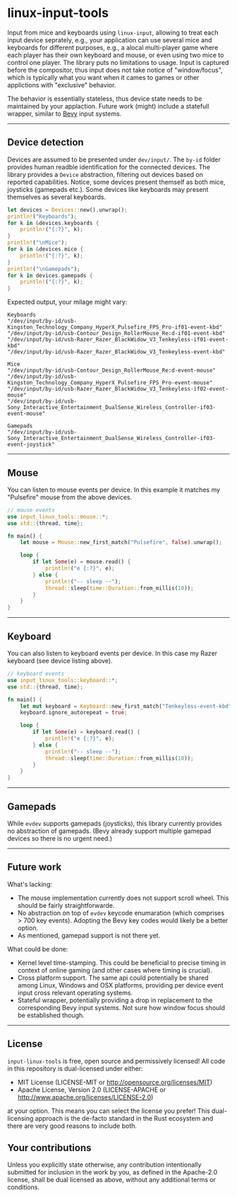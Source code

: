 # linux-input-tools

Input from mice and keyboards using `linux-input`, allowing to treat each input device seprately, e.g., your application can use several mice and keyboards for different purposes, e.g., a alocal multi-player game where each player has their own keyboard and mouse, or even using two mice to control one player. The library puts no limitations to usage. Input is captured before the compositor, thus input does not take notice of "window/focus", which is typically what you want when it cames to games or other applictions with "exclusive" behavior.

The behavior is essentially stateless, thus device state needs to be maintained by your applaction. Future work (might) include a statefull wrapper, similar to [Bevy](https://bevyengine.org/) input systems.

---

## Device detection

Devices are assumed to be presented under `dev/input/`. The `by-id` folder provides human readble identification for the connected devices. The library provides a `Device` abstraction, filtering out devices based on reported capabilities. Notice, some devices present themself as both mice, joysticks (gamepads etc.). Some devices like keyboards may present themselves as several keyboards.

```rust
let devices = Devices::new().unwrap();
println!("Keyboards");
for k in &devices.keyboards {
    println!("{:?}", k);
}
println!("\nMice");
for k in &devices.mice {
    println!("{:?}", k);
}
println!("\nGamepads");
for k in devices.gamepads {
    println!("{:?}", k);
}
```
Expected output, your milage might vary:
```shell
Keyboards
"/dev/input/by-id/usb-Kingston_Technology_Company_HyperX_Pulsefire_FPS_Pro-if01-event-kbd"
"/dev/input/by-id/usb-Contour_Design_RollerMouse_Re:d-if01-event-kbd"
"/dev/input/by-id/usb-Razer_Razer_BlackWidow_V3_Tenkeyless-if01-event-kbd"
"/dev/input/by-id/usb-Razer_Razer_BlackWidow_V3_Tenkeyless-event-kbd"

Mice
"/dev/input/by-id/usb-Contour_Design_RollerMouse_Re:d-event-mouse"
"/dev/input/by-id/usb-Kingston_Technology_Company_HyperX_Pulsefire_FPS_Pro-event-mouse"
"/dev/input/by-id/usb-Razer_Razer_BlackWidow_V3_Tenkeyless-if02-event-mouse"
"/dev/input/by-id/usb-Sony_Interactive_Entertainment_DualSense_Wireless_Controller-if03-event-mouse"

Gamepads
"/dev/input/by-id/usb-Sony_Interactive_Entertainment_DualSense_Wireless_Controller-if03-event-joystick"
```

---

## Mouse

You can listen to mouse events per device. In this example it matches my "Pulsefire" mouse from the above devices.

```rust
// mouse events
use input_linux_tools::mouse::*;
use std::{thread, time};

fn main() {
    let mouse = Mouse::new_first_match("Pulsefire", false).unwrap();

    loop {
        if let Some(e) = mouse.read() {
            println!("e {:?}", e);
        } else {
            println!("-- sleep --");
            thread::sleep(time::Duration::from_millis(10));
        }
    }
}
```

---

## Keyboard

You can also listen to keyboard events per device. In this case my Razer keyboard (see device listing above).

```rust
// keyboard events
use input_linux_tools::keyboard::*;
use std::{thread, time};

fn main() {
    let mut keyboard = Keyboard::new_first_match("Tenkeyless-event-kbd", false).unwrap();
    keyboard.ignore_autorepeat = true;

    loop {
        if let Some(e) = keyboard.read() {
            println!("e {:?}", e);
        } else {
            println!("-- sleep --");
            thread::sleep(time::Duration::from_millis(10));
        }
    }
}
```

---

## Gamepads

While `evdev` supports gamepads (joysticks), this library currently provides no abstraction of gamepads. (Bevy already support multiple gamepad devices so there is no urgent need.)

---

## Future work

What's lacking:
- The mouse implementation currently does not support scroll wheel. This should be fairly straightforwarde.
- No abstraction on top of `evdev` keycode enumaration (which comprises > 700 key events). Adopting the Bevy key codes would likely be a better option.
- As mentioned, gamepad support is not there yet.

What could be done:
- Kernel level time-stamping. This could be beneficial to precise timing in context of online gaming (and other cases where timing is crucial).
- Cross platform support. The same api could potentially be shared among Linux, Windows and OSX platforms, providing per device event input cross relevant operating systems.
- Stateful wrapper, potentially providing a drop in replacement to the corresponding Bevy input systems. Not sure how window focus should be established though.

---

## License

`input-linux-tools` is free, open source and permissively licensed! All code in this repository is dual-licensed under either:

- MIT License (LICENSE-MIT or http://opensource.org/licenses/MIT)
- Apache License, Version 2.0 (LICENSE-APACHE or http://www.apache.org/licenses/LICENSE-2.0)

at your option. This means you can select the license you prefer! This dual-licensing approach is the de-facto standard in the Rust ecosystem and there are very good reasons to include both.

## Your contributions

Unless you explicitly state otherwise, any contribution intentionally submitted for inclusion in the work by you, as defined in the Apache-2.0 license, shall be dual licensed as above, without any additional terms or conditions.
